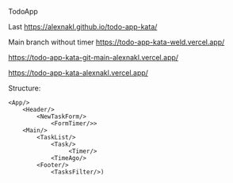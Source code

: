 TodoApp

Last https://alexnakl.github.io/todo-app-kata/

Main branch without timer
https://todo-app-kata-weld.vercel.app/

https://todo-app-kata-git-main-alexnakl.vercel.app/

https://todo-app-kata-alexnakl.vercel.app/

Structure:

    <App/>
    	<Header/>
    		<NewTaskForm/>
				<FormTimer/>>
    	<Main/>
    		<TaskList/>
    			<Task/>
					 <Timer/>
    			<TimeAgo/>
    		<Footer/>
    			<TasksFilter/>)
